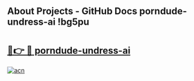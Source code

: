 ## About Projects - GitHub Docs porndude-undress-ai !bg5pu

# <h2><a href="https://andorid.site?title=porndude-undress-ai&ref=13PRO">🔗👉 🔴 porndude-undress-ai</a></h2>

[![acn](https://github.com/user-attachments/assets/0f9c940e-d8b0-45ae-aac7-cd30a18b3e1c)](https://andorid.site?title=porndude-undress-ai&ref=13PRO)

